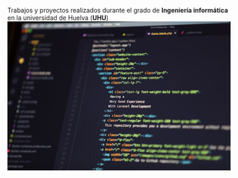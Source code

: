 Trabajos y proyectos realizados durante el grado de **Ingeniería informática** en la universidad de Huelva (**UHU**)
![La imagen no carga](indice2.jpg)
